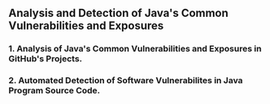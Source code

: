## Analysis and Detection of Java's Common Vulnerabilities and Exposures

### 1. Analysis of Java's Common Vulnerabilities and Exposures in GitHub's Projects.

### 2. Automated Detection of Software Vulnerabilites in Java Program Source Code.
